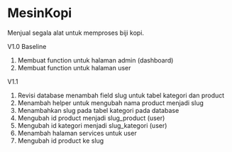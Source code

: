# MesinKopi
Menjual segala alat untuk memproses biji kopi.

V1.0
Baseline
1.	Membuat function untuk halaman admin (dashboard)
2.	Membuat function untuk halaman user

V1.1
1.	Revisi database menambah field slug untuk tabel kategori dan product
2.	Menambah helper untuk mengubah nama product menjadi slug
3.	Menambahkan slug pada tabel kategori pada database
4.	Mengubah id product menjadi slug_product (user)
5.	Mengubah id kategori menjadi slug_kategori (user)
6.	Menambah halaman services untuk user
7.	Mengubah id product ke slug
